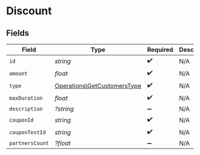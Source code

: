 # Discount


## Fields

| Field                                                                      | Type                                                                       | Required                                                                   | Description                                                                |
| -------------------------------------------------------------------------- | -------------------------------------------------------------------------- | -------------------------------------------------------------------------- | -------------------------------------------------------------------------- |
| `id`                                                                       | *string*                                                                   | :heavy_check_mark:                                                         | N/A                                                                        |
| `amount`                                                                   | *float*                                                                    | :heavy_check_mark:                                                         | N/A                                                                        |
| `type`                                                                     | [Operations\GetCustomersType](../../Models/Operations/GetCustomersType.md) | :heavy_check_mark:                                                         | N/A                                                                        |
| `maxDuration`                                                              | *float*                                                                    | :heavy_check_mark:                                                         | N/A                                                                        |
| `description`                                                              | *?string*                                                                  | :heavy_minus_sign:                                                         | N/A                                                                        |
| `couponId`                                                                 | *string*                                                                   | :heavy_check_mark:                                                         | N/A                                                                        |
| `couponTestId`                                                             | *string*                                                                   | :heavy_check_mark:                                                         | N/A                                                                        |
| `partnersCount`                                                            | *?float*                                                                   | :heavy_minus_sign:                                                         | N/A                                                                        |